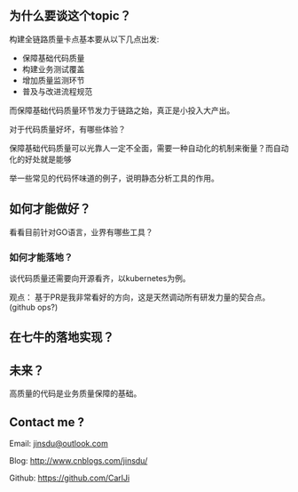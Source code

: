 
## 为什么要谈这个topic？
构建全链路质量卡点基本要从以下几点出发:

* 保障基础代码质量
* 构建业务测试覆盖
* 增加质量监测环节
* 普及与改进流程规范

而保障基础代码质量环节发力于链路之始，真正是小投入大产出。

对于代码质量好坏，有哪些体验？

保障基础代码质量可以光靠人一定不全面，需要一种自动化的机制来衡量？而自动化的好处就是能够

举一些常见的代码怀味道的例子，说明静态分析工具的作用。


## 如何才能做好？

看看目前针对GO语言，业界有哪些工具？

### 如何才能落地？
谈代码质量还需要向开源看齐，以kubernetes为例。

观点： 基于PR是我非常看好的方向，这是天然调动所有研发力量的契合点。(github ops?)

## 在七牛的落地实现？


## 未来？

高质量的代码是业务质量保障的基础。


## Contact me ?

Email: jinsdu@outlook.com

Blog: <http://www.cnblogs.com/jinsdu/>

Github: <https://github.com/CarlJi>
